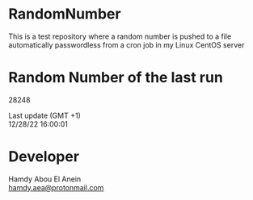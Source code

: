 # RandomNumber    
This is a test repository where a random number is pushed to a file automatically passwordless from a cron job in my Linux CentOS server    
# Random Number of the last run   
28248
      
Last update (GMT +1)    
12/28/22 16:00:01
# Developer    
Hamdy Abou El Anein   
hamdy.aea@protonmail.com
